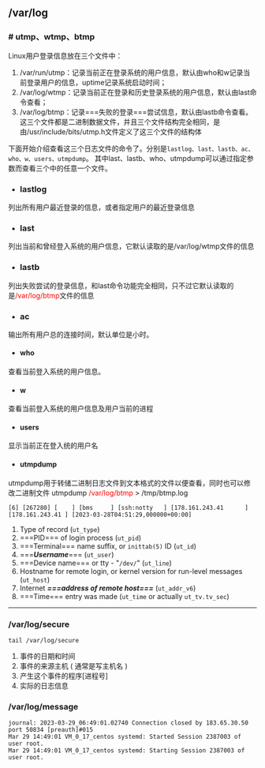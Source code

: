 ## /var/log
### # utmp、wtmp、btmp
Linux用户登录信息放在三个文件中：
1. /var/run/utmp：记录当前正在登录系统的用户信息，默认由who和w记录当前登录用户的信息，uptime记录系统启动时间；
2. /var/log/wtmp：记录当前正在登录和历史登录系统的用户信息，默认由last命令查看；
3. /var/log/btmp：记录===失败的登录===尝试信息，默认由lastb命令查看。
这三个文件都是二进制数据文件，并且三个文件结构完全相同，是由/usr/include/bits/utmp.h文件定义了这三个文件的结构体

下面开始介绍查看这三个日志文件的命令了。分别是`lastlog、last、lastb、ac、who、w、users、utmpdump`。
其中last、lastb、who、utmpdump可以通过指定参数而查看三个中的任意一个文件。
- ### lastlog
列出所有用户最近登录的信息，或者指定用户的最近登录信息
- ### last
列出当前和曾经登入系统的用户信息，它默认读取的是/var/log/wtmp文件的信息
- ### lastb
列出失败尝试的登录信息，和last命令功能完全相同，只不过它默认读取的是<font color="red">/var/log/btmp</font>文件的信息
- ### ac
输出所有用户总的连接时间，默认单位是小时。
- #### who
查看当前登入系统的用户信息。
- #### w
查看当前登入系统的用户信息及用户当前的进程
- #### users
显示当前正在登入统的用户名

- #### utmpdump
utmpdump用于转储二进制日志文件到文本格式的文件以便查看，同时也可以修改二进制文件
utmpdump <font color="#ff0000">/var/log/btmp</font> > /tmp/btmp.log
```
[6] [267280] [    ] [bms     ] [ssh:notty   ] [178.161.243.41      ] [178.161.243.41 ] [2023-03-28T04:51:29,000000+00:00]
```
1.  Type of record (`ut_type`)
2.  ===PID=== of login process (`ut_pid`)
3.  ===Terminal=== name suffix, or `inittab(5)` ID (`ut_id`)
4.  ===***Username***=== (`ut_user`)
5.  ===Device name=== or tty - "`/dev/`" (`ut_line`)
6.  Hostname for remote login, or kernel version for run-level messages (`ut_host`)
7.  Internet ***===address of remote host===*** (`ut_addr_v6`)
8.  ===Time=== entry was made (`ut_time` or actually `ut_tv.tv_sec`)

--- 
###  /var/log/secure
```shell
tail /var/log/secure
```
1. 事件的日期和时间  
2. 事件的来源主机 ( 通常是写主机名 )  
3. 产生这个事件的程序[进程号]  
4. 实际的日志信息

###  /var/log/message
```
journal: 2023-03-29_06:49:01.02740 Connection closed by 183.65.30.50 port 50834 [preauth]#015
Mar 29 14:49:01 VM_0_17_centos systemd: Started Session 2387003 of user root.
Mar 29 14:49:01 VM_0_17_centos systemd: Starting Session 2387003 of user root.
```
